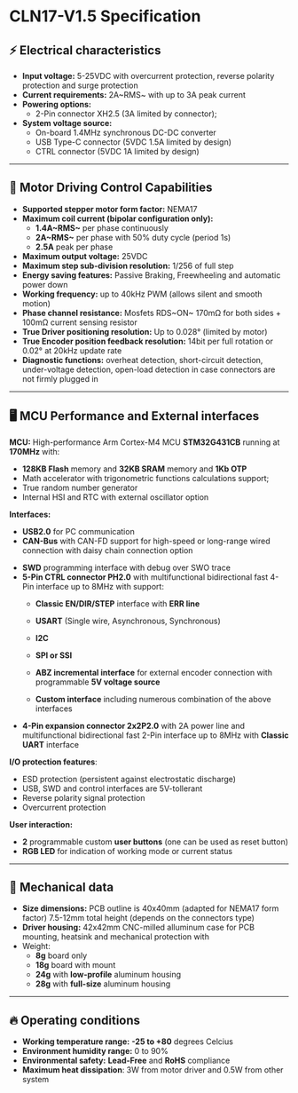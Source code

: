 # CLN17-V1.5 Specification

## ⚡ Electrical characteristics

- **Input voltage:** 5-25VDC with overcurrent protection, reverse polarity protection and surge protection
- **Current requirements:** 2A~RMS~ with up to 3A peak current
- **Powering options:**
	- 2-Pin connector XH2.5 (3A limited by connector); 
- **System voltage source:** 
	- On-board 1.4MHz synchronous DC-DC converter
	- USB Type-C connector (5VDC 1.5A limited by design)
	- CTRL connector (5VDC 1A limited by design)


------

## 🔄 Motor Driving Control Capabilities

- **Supported stepper motor form factor:** NEMA17
- **Maximum coil current (bipolar configuration only):**
	- **1.4A~RMS~** per phase continuously
	- **2A~RMS~** per phase with 50% duty cycle (period 1s)
	- **2.5A** peak per phase
- **Maximum output voltage:** 25VDC
- **Maximum step sub-division resolution:** 1/256 of full step
- **Energy saving features:** Passive Braking, Freewheeling and automatic power down
- **Working frequency:** up to 40kHz PWM (allows silent and smooth motion)
- **Phase channel resistance:** Mosfets RDS~ON~ 170mΩ for both sides + 100mΩ current sensing resistor
- **True Driver positioning resolution:** Up to 0.028° (limited by motor)
- **True Encoder position feedback resolution:** 14bit per full rotation or 0.02° at 20kHz update rate
- **Diagnostic functions:** overheat detection, short-circuit detection, under-voltage detection, open-load detection in case connectors are not firmly plugged in

------

## 🖥️ MCU Performance and External interfaces

**MCU:** High-performance Arm Cortex-M4 MCU **STM32G431CB** running at **170MHz** with:

* **128KB Flash** memory and **32KB SRAM** memory and **1Kb OTP**
* Math accelerator with trigonometric functions calculations support;
* True random number generator
* Internal HSI and RTC with external oscillator option

**Interfaces:**

* **USB2.0** for PC communication
* **CAN-Bus** with CAN-FD support for high-speed or long-range wired connection with daisy chain connection option

- **SWD** programming interface with debug over SWO trace
- **5-Pin CTRL connector PH2.0** with multifunctional bidirectional fast 4-Pin interface up to 8MHz with support:
  * **Classic EN/DIR/STEP** interface with **ERR line**

  * **USART** (Single wire, Asynchronous, Synchronous)

  * **I2C**

  * **SPI or SSI**

  * **ABZ incremental interface** for external encoder connection with programmable **5V voltage source**

  * **Custom interface** including numerous combination of the above interfaces
- **4-Pin expansion connector 2x2P2.0** with 2A power line and multifunctional bidirectional fast 2-Pin interface up to 8MHz with **Classic UART** interface

**I/O protection features**:

* ESD protection (persistent against electrostatic discharge)
* USB, SWD and control interfaces are 5V-tollerant
* Reverse polarity signal protection
* Overcurrent protection

**User interaction:**

*  **2** programmable custom **user buttons** (one can be used as reset button)
*  **RGB LED** for indication of working mode or current status

------

## 📏 Mechanical data

- **Size dimensions:** PCB outline is 40x40mm (adapted for NEMA17 form factor) 7.5-12mm total height (depends on the connectors type)
- **Driver housing:** 42x42mm CNC-milled alluminum case for PCB mounting, heatsink and mechanical protection with
- Weight: 
	- **8g**   board only
	- **18g** board with mount
	- **24g** with **low-profile** aluminum housing
	- **28g** with **full-size** aluminum housing

------

## 🔥 Operating conditions

* **Working temperature range:** **-25 to +80** degrees Celcius
* **Environment humidity range:** 0 to 90%
* **Environmental safety:** **Lead-Free** and **RoHS** compliance
* **Maximum heat dissipation**: 3W from motor driver and 0.5W from other system
